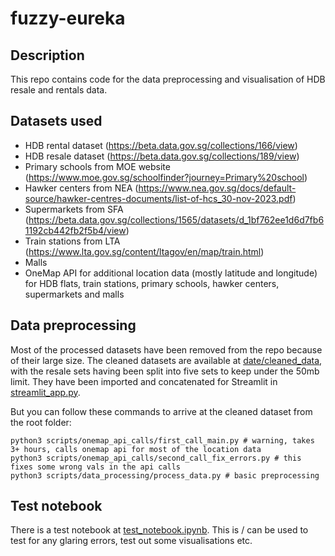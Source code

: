 # fuzzy-eureka

## Description

This repo contains code for the data preprocessing and visualisation of HDB resale and rentals data.

## Datasets used

* HDB rental dataset (https://beta.data.gov.sg/collections/166/view)
* HDB resale dataset (https://beta.data.gov.sg/collections/189/view)
* Primary schools from MOE website (https://www.moe.gov.sg/schoolfinder?journey=Primary%20school)
* Hawker centers from NEA (https://www.nea.gov.sg/docs/default-source/hawker-centres-documents/list-of-hcs_30-nov-2023.pdf)
* Supermarkets from SFA (https://beta.data.gov.sg/collections/1565/datasets/d_1bf762ee1d6d7fb61192cb442fb2f5b4/view)
* Train stations from LTA (https://www.lta.gov.sg/content/ltagov/en/map/train.html)
* Malls
* OneMap API for additional location data (mostly latitude and longitude) for HDB flats, train stations, primary schools, hawker centers, supermarkets and malls

## Data preprocessing

Most of the processed datasets have been removed from the repo because of their large size. The cleaned datasets are available at [date/cleaned_data](data/cleaned_data), with the resale sets having been split into five sets to keep under the 50mb limit. They have been imported and concatenated for Streamlit in [streamlit_app.py](streamlit_app.py).

But you can follow these commands to arrive at the cleaned dataset from the root folder:

```
python3 scripts/onemap_api_calls/first_call_main.py # warning, takes 3+ hours, calls onemap api for most of the location data
python3 scripts/onemap_api_calls/second_call_fix_errors.py # this fixes some wrong vals in the api calls
python3 scripts/data_processing/process_data.py # basic preprocessing
```

## Test notebook

There is a test notebook at [test_notebook.ipynb](test_notebook.ipynb). This is / can be used to test for any glaring errors, test out some visualisations etc.
